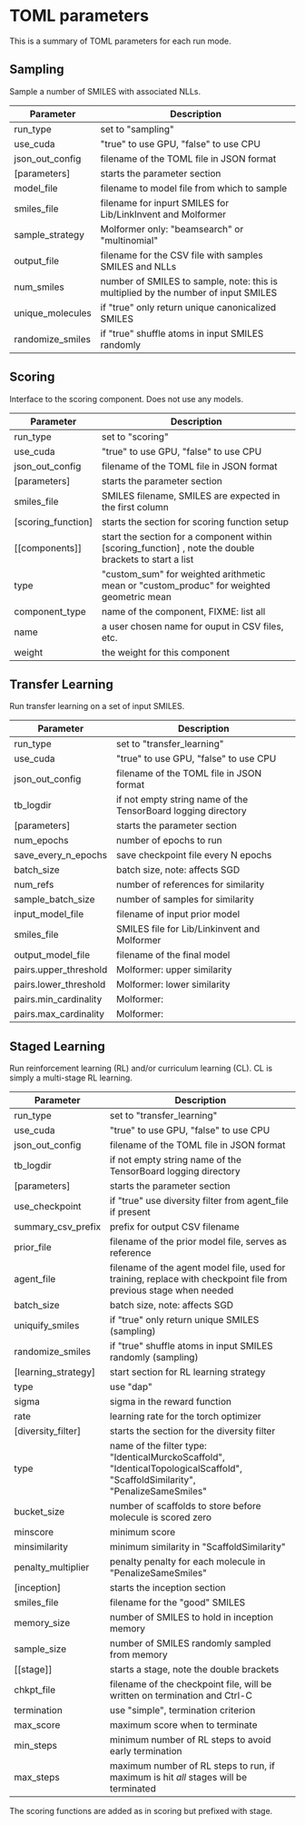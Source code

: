 # TOML parameters

This is a summary of TOML parameters for each run mode.

## Sampling

Sample a number of SMILES with associated NLLs.


| Parameter         | Description                                                                        |
|-------------------|------------------------------------------------------------------------------------|
| run\_type         | set to "sampling"                                                                  |
| use\_cuda         | "true" to use GPU, "false" to use CPU                                              |
| json_out_config   | filename of the TOML file in JSON format                                           |
| [parameters]      | starts the parameter section                                                       |
| model\_file       | filename to model file from which to sample                                        |
| smiles\_file      | filename for inpurt SMILES for Lib/LinkInvent and Molformer                        |
| sample\_strategy  | Molformer only: "beamsearch" or "multinomial"                                      |
| output\_file      | filename for the CSV file with samples SMILES and NLLs                             |
| num\_smiles       | number of SMILES to sample, note: this is multiplied by the number of input SMILES |
| unique\_molecules | if "true" only return unique canonicalized SMILES                                  |
| randomize\_smiles | if "true" shuffle atoms in input SMILES randomly                                   |

## Scoring

Interface to the scoring component.  Does not use any models.

| Parameter           | Description                                                                                             |
|---------------------|---------------------------------------------------------------------------------------------------------|
| run\_type           | set to "scoring"                                                                                        |
| use\_cuda           | "true" to use GPU, "false" to use CPU                                                                   |
| json_out_config     | filename of the TOML file in JSON format                                                                |
| [parameters]        | starts the parameter section                                                                            |
| smiles\_file        | SMILES filename, SMILES are expected in the first column                                                |
| [scoring\_function] | starts the section for scoring function setup                                                           |
| [[components]]      | start the section for a component within [scoring\_function] , note the double brackets to start a list |
| type                | "custom_sum" for weighted arithmetic mean or "custom_produc" for weighted geometric mean                |
| component\_type     | name of the component, FIXME: list all                                                                  |
| name                | a user chosen name for ouput in CSV files, etc.                                                         |
| weight              | the weight for this component                                                                           |


## Transfer Learning

Run transfer learning on a set of input SMILES.

| Parameter              | Description                                                   |
|------------------------|---------------------------------------------------------------|
| run\_type              | set to "transfer_learning"                                    |
| use\_cuda              | "true" to use GPU, "false" to use CPU                         |
| json_out_config        | filename of the TOML file in JSON format                      |
| tb\_logdir             | if not empty string name of the TensorBoard logging directory |
| [parameters]           | starts the parameter section                                  |
| num\_epochs            | number of epochs to run                                       |
| save\_every\_n\_epochs | save checkpoint file every N epochs                           |
| batch\_size            | batch size, note: affects SGD                                 |
| num\_refs              | number of references for similarity                           |
| sample\_batch\_size    | number of samples for similarity                              |
| input\_model\_file     | filename of input prior model                                 |
| smiles\_file           | SMILES file for Lib/Linkinvent and Molformer                  |
| output_model\_file     | filename of the final model                                   |
| pairs.upper\_threshold | Molformer: upper similarity                                   |
| pairs.lower\_threshold | Molformer: lower similarity                                   |
| pairs.min\_cardinality | Molformer:                                                    |
| pairs.max\_cardinality | Molformer:                                                    |


## Staged Learning

Run reinforcement learning (RL) and/or curriculum learning (CL).  CL is simply a multi-stage RL learning.

| Parameter            | Description                                                                                                                                |
|----------------------|--------------------------------------------------------------------------------------------------------------------------------------------|
| run\_type            | set to "transfer\_learning"                                                                                                                 |
| use\_cuda            | "true" to use GPU, "false" to use CPU                                                                                                      |
| json\_out\_config      | filename of the TOML file in JSON format                                                                                                   |
| tb\_logdir           | if not empty string name of the TensorBoard logging directory                                                                              |
| [parameters]         | starts the parameter section                                                                                                               |
| use\_checkpoint      | if "true" use diversity filter from agent\_file if present                                                                                 |
| summary\_csv\_prefix | prefix for output CSV filename                                                                                                             |
| prior\_file          | filename of the prior model file, serves as reference                                                                                      |
| agent\_file          | filename of the agent model file, used for training, replace with checkpoint file from previous stage when needed                          |
| batch\_size          | batch size, note: affects SGD                                                                                                              |
| uniquify\_smiles     | if "true" only return unique SMILES (sampling)                                                                                             |
| randomize\_smiles    | if "true" shuffle atoms in input SMILES randomly (sampling)                                                                                |
| [learning\_strategy]  | start section for RL learning strategy                                                                                                     |
| type                 | use "dap"                                                                                                                                  |
| sigma                | sigma in the reward function                                                                                                               |
| rate                 | learning rate for the torch optimizer                                                                                                      |
| [diversity\_filter]   | starts the section for the diversity filter                                                                                                |
| type                 | name of the filter type: "IdenticalMurckoScaffold", "IdenticalTopologicalScaffold", "ScaffoldSimilarity", "PenalizeSameSmiles" |
| bucket\_size         | number of scaffolds to store before molecule is scored zero                                                                                |
| minscore             | minimum score                                                                                                                              |
| minsimilarity        | minimum similarity in "ScaffoldSimilarity"                                                                                                 |
| penalty\_multiplier  | penalty penalty for each molecule in "PenalizeSameSmiles"                                                                                  |
| [inception]          | starts the inception section                                                                                                               |
| smiles\_file         | filename for the "good" SMILES                                                                                                             |
| memory\_size         | number of SMILES to hold in inception memory                                                                                               |
| sample\_size         | number of SMILES randomly sampled from memory                                                                                              |
| [[stage]]            | starts a stage, note the double brackets                                                                                                   |
| chkpt\_file           | filename of the checkpoint file, will be written on termination and Ctrl-C                                                                 |
| termination          | use "simple", termination criterion                                                                                                        |
| max\_score            | maximum score when to terminate                                                                                                            |
| min\_steps            | minimum number of RL steps to avoid early termination                                                                                      |
| max\_steps            | maximum number of RL steps to run, if maximum is hit _all_ stages will be terminated                                                       |

The scoring functions are added as in scoring but prefixed with stage.
